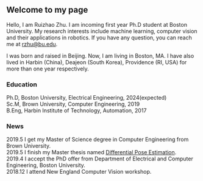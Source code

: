 ## Welcome to my page
Hello, I am Ruizhao Zhu. I am incoming first year Ph.D student at Boston University. My research interests include machine learning, computer vision and their applications in robotics. If you have any question, you can reach me at rzhu@bu.edu.

I was born and raised in Beijing. Now, I am living in Boston, MA. I have also lived in Harbin (China), Deajeon (South Korea), Providence (RI, USA) for more than one year respectively.

### Education
Ph.D, Boston University, Electrical Engineering, 2024(expected)      
Sc.M, Brown University, Computer Engineering, 2019    
B.Eng, Harbin Institute of Technology, Automation, 2017    
### News
2019.5 I get my Master of Science degree in Computer Engineering from Brown University.     
2019.5 I finish my Master thesis named [Differential Pose Estimation](https://doi.org/10.26300/at8a-a840).  
2019.4 I accept the PhD offer from Department of Electrical and Computer Engineering, Boston University.      
2018.12 I attend New England Computer Vision workshop.
